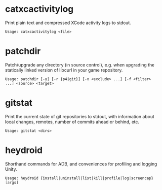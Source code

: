 # catxcactivitylog

Print plain text and compressed XCode activity logs to stdout.

`Usage: catxcactivitylog <file>`

# patchdir

Patch/upgrade any directory (in source control), e.g. when upgrading the statically linked version of libcurl in your game repository.

`Usage: patchdir [-y] [-r {p4|git}] [-x <exclude> ...] [-f <filter> ...] <source> <target>`

# gitstat

Print the current state of git repositories to stdout, with information about local changes, remotes, number of commits ahead or behind, etc.

`Usage: gitstat <dirs>`

# heydroid

Shorthand commands for ADB, and conveniences for profiling and logging Unity.

`Usage: heydroid {install|uninstall|list|kill|profile|log|screencap} [args]`

